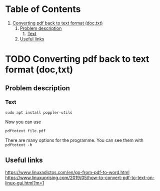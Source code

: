
# Table of Contents

1.  [Converting pdf back to text format (doc,txt)](#orga1281b6)
    1.  [Problem description](#org0c03574)
        1.  [Text](#orgb52469e)
    2.  [Useful links](#org38b74e7)



<a id="orga1281b6"></a>

# TODO Converting pdf back to text format (doc,txt)


<a id="org0c03574"></a>

## Problem description


<a id="orgb52469e"></a>

### Text

    sudo apt install poppler-utils

Now you can use

    pdftotext file.pdf

There are many options for the programme. You can see them with
`pdftotext -h`


<a id="org38b74e7"></a>

## Useful links

<https://www.linuxadictos.com/en/go-from-pdf-to-word.html>
<https://www.linuxuprising.com/2019/05/how-to-convert-pdf-to-text-on-linux-gui.html?m=1>

